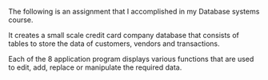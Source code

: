 The following is an assignment that I accomplished in my Database systems course.

It creates a small scale credit card company database that consists of tables to store the data of customers, vendors and transactions.

Each of the 8 application program displays various functions that are used to edit, add, replace or manipulate the required data.
